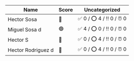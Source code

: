 | Name               | Score | Uncategorized           |
|--------------------|-------|-------------------------|
| Hector Sosa        | 🔴    | ✅ 0 / ⭕️ 4 / ‼️ 0 / ⏰ 0 |
| Miguel Sosa d      | 🟢    | ✅ 4 / ⭕️ 0 / ‼️ 0 / ⏰ 0 |
| Hector S           | 🔴    | ✅ 0 / ⭕️ 4 / ‼️ 0 / ⏰ 0 |
| Hector Rodriguez d | 🔴    | ✅ 0 / ⭕️ 4 / ‼️ 0 / ⏰ 0 |